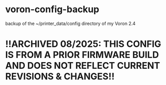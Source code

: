 # voron-config-backup
backup of the ~/printer_data/config directory of my Voron 2.4

# !!ARCHIVED 08/2025: THIS CONFIG IS FROM A PRIOR FIRMWARE BUILD AND DOES NOT REFLECT CURRENT REVISIONS & CHANGES!!
